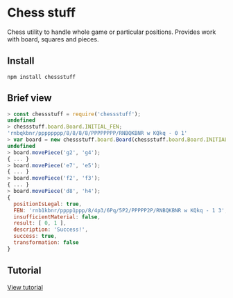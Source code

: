 # Chess stuff

Chess utility to handle whole game or particular positions. Provides work with board, squares and pieces.

## Install

`npm install chessstuff`

## Brief view

```javascript
> const chessstuff = require('chessstuff');
undefined
> chessstuff.board.Board.INITIAL_FEN;
'rnbqkbnr/pppppppp/8/8/8/8/PPPPPPPP/RNBQKBNR w KQkq - 0 1'
> var board = new chessstuff.board.Board(chessstuff.board.Board.INITIAL_FEN);
undefined
> board.movePiece('g2', 'g4');
{ ... }
> board.movePiece('e7', 'e5');
{ ... }
> board.movePiece('f2', 'f3');
{ ... }
> board.movePiece('d8', 'h4');
{
  positionIsLegal: true,
  FEN: 'rnb1kbnr/pppp1ppp/8/4p3/6Pq/5P2/PPPPP2P/RNBQKBNR w KQkq - 1 3',
  insufficientMaterial: false,
  result: [ 0, 1 ],
  description: 'Success!',
  success: true,
  transformation: false
}
```

## Tutorial

[View tutorial](https://github.com/YegorDB/chessstuff/tree/master/tutorial)
